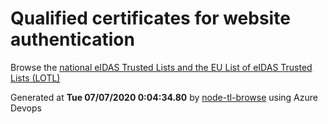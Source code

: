 # Qualified certificates for website authentication 
 Browse the [national eIDAS Trusted Lists and the EU List of eIDAS Trusted Lists (LOTL)](https://webgate.ec.europa.eu/tl-browser/#/) 
 
 
Generated at **Tue 07/07/2020  0:04:34.80** by [node-tl-browse](https://github.com/ymedlop/node-tl-browser) using Azure Devops 
